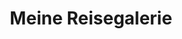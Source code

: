 ---
title: Meine Reisegalerie
#lastmod: 2023-07-05
description: Eine Sammlung von Eindrücken, Bildern und Momenten meiner Reisen – festgehalten in einer persönlichen Galerie
resources:
  - src: martin-martz-wRuhOOaG-Z4-unsplash.jpg
    params:
      cover: true # cover of the home page is used for OpenGraph cards, etc.
menus:
  main:
    name: Home
    weight: -1
# sub-galleries on list pages are sorted by date and weight (descending)
#cascade:
#  build:
#    publishResources: false # do not include full images. Also disable download
---